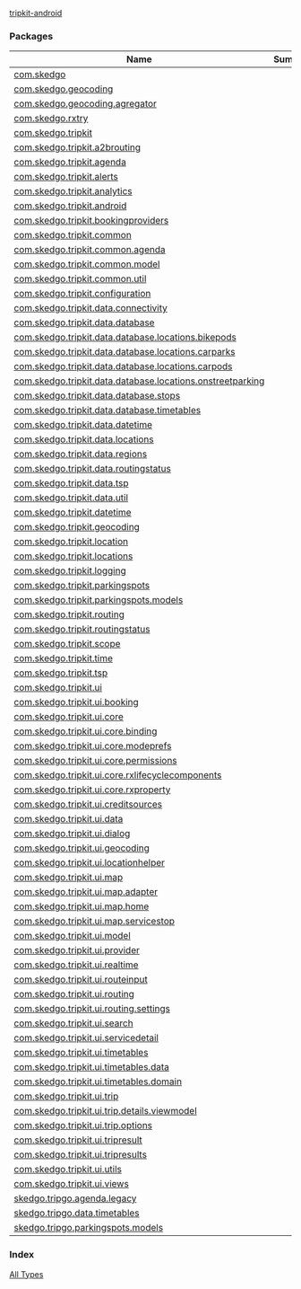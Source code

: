 [tripkit-android](./index.md)

### Packages

| Name | Summary |
|---|---|
| [com.skedgo](com.skedgo/index.md) |  |
| [com.skedgo.geocoding](com.skedgo.geocoding/index.md) |  |
| [com.skedgo.geocoding.agregator](com.skedgo.geocoding.agregator/index.md) |  |
| [com.skedgo.rxtry](com.skedgo.rxtry/index.md) |  |
| [com.skedgo.tripkit](com.skedgo.tripkit/index.md) |  |
| [com.skedgo.tripkit.a2brouting](com.skedgo.tripkit.a2brouting/index.md) |  |
| [com.skedgo.tripkit.agenda](com.skedgo.tripkit.agenda/index.md) |  |
| [com.skedgo.tripkit.alerts](com.skedgo.tripkit.alerts/index.md) |  |
| [com.skedgo.tripkit.analytics](com.skedgo.tripkit.analytics/index.md) |  |
| [com.skedgo.tripkit.android](com.skedgo.tripkit.android/index.md) |  |
| [com.skedgo.tripkit.bookingproviders](com.skedgo.tripkit.bookingproviders/index.md) |  |
| [com.skedgo.tripkit.common](com.skedgo.tripkit.common/index.md) |  |
| [com.skedgo.tripkit.common.agenda](com.skedgo.tripkit.common.agenda/index.md) |  |
| [com.skedgo.tripkit.common.model](com.skedgo.tripkit.common.model/index.md) |  |
| [com.skedgo.tripkit.common.util](com.skedgo.tripkit.common.util/index.md) |  |
| [com.skedgo.tripkit.configuration](com.skedgo.tripkit.configuration/index.md) |  |
| [com.skedgo.tripkit.data.connectivity](com.skedgo.tripkit.data.connectivity/index.md) |  |
| [com.skedgo.tripkit.data.database](com.skedgo.tripkit.data.database/index.md) |  |
| [com.skedgo.tripkit.data.database.locations.bikepods](com.skedgo.tripkit.data.database.locations.bikepods/index.md) |  |
| [com.skedgo.tripkit.data.database.locations.carparks](com.skedgo.tripkit.data.database.locations.carparks/index.md) |  |
| [com.skedgo.tripkit.data.database.locations.carpods](com.skedgo.tripkit.data.database.locations.carpods/index.md) |  |
| [com.skedgo.tripkit.data.database.locations.onstreetparking](com.skedgo.tripkit.data.database.locations.onstreetparking/index.md) |  |
| [com.skedgo.tripkit.data.database.stops](com.skedgo.tripkit.data.database.stops/index.md) |  |
| [com.skedgo.tripkit.data.database.timetables](com.skedgo.tripkit.data.database.timetables/index.md) |  |
| [com.skedgo.tripkit.data.datetime](com.skedgo.tripkit.data.datetime/index.md) |  |
| [com.skedgo.tripkit.data.locations](com.skedgo.tripkit.data.locations/index.md) |  |
| [com.skedgo.tripkit.data.regions](com.skedgo.tripkit.data.regions/index.md) |  |
| [com.skedgo.tripkit.data.routingstatus](com.skedgo.tripkit.data.routingstatus/index.md) |  |
| [com.skedgo.tripkit.data.tsp](com.skedgo.tripkit.data.tsp/index.md) |  |
| [com.skedgo.tripkit.data.util](com.skedgo.tripkit.data.util/index.md) |  |
| [com.skedgo.tripkit.datetime](com.skedgo.tripkit.datetime/index.md) |  |
| [com.skedgo.tripkit.geocoding](com.skedgo.tripkit.geocoding/index.md) |  |
| [com.skedgo.tripkit.location](com.skedgo.tripkit.location/index.md) |  |
| [com.skedgo.tripkit.locations](com.skedgo.tripkit.locations/index.md) |  |
| [com.skedgo.tripkit.logging](com.skedgo.tripkit.logging/index.md) |  |
| [com.skedgo.tripkit.parkingspots](com.skedgo.tripkit.parkingspots/index.md) |  |
| [com.skedgo.tripkit.parkingspots.models](com.skedgo.tripkit.parkingspots.models/index.md) |  |
| [com.skedgo.tripkit.routing](com.skedgo.tripkit.routing/index.md) |  |
| [com.skedgo.tripkit.routingstatus](com.skedgo.tripkit.routingstatus/index.md) |  |
| [com.skedgo.tripkit.scope](com.skedgo.tripkit.scope/index.md) |  |
| [com.skedgo.tripkit.time](com.skedgo.tripkit.time/index.md) |  |
| [com.skedgo.tripkit.tsp](com.skedgo.tripkit.tsp/index.md) |  |
| [com.skedgo.tripkit.ui](com.skedgo.tripkit.ui/index.md) |  |
| [com.skedgo.tripkit.ui.booking](com.skedgo.tripkit.ui.booking/index.md) |  |
| [com.skedgo.tripkit.ui.core](com.skedgo.tripkit.ui.core/index.md) |  |
| [com.skedgo.tripkit.ui.core.binding](com.skedgo.tripkit.ui.core.binding/index.md) |  |
| [com.skedgo.tripkit.ui.core.modeprefs](com.skedgo.tripkit.ui.core.modeprefs/index.md) |  |
| [com.skedgo.tripkit.ui.core.permissions](com.skedgo.tripkit.ui.core.permissions/index.md) |  |
| [com.skedgo.tripkit.ui.core.rxlifecyclecomponents](com.skedgo.tripkit.ui.core.rxlifecyclecomponents/index.md) |  |
| [com.skedgo.tripkit.ui.core.rxproperty](com.skedgo.tripkit.ui.core.rxproperty/index.md) |  |
| [com.skedgo.tripkit.ui.creditsources](com.skedgo.tripkit.ui.creditsources/index.md) |  |
| [com.skedgo.tripkit.ui.data](com.skedgo.tripkit.ui.data/index.md) |  |
| [com.skedgo.tripkit.ui.dialog](com.skedgo.tripkit.ui.dialog/index.md) |  |
| [com.skedgo.tripkit.ui.geocoding](com.skedgo.tripkit.ui.geocoding/index.md) |  |
| [com.skedgo.tripkit.ui.locationhelper](com.skedgo.tripkit.ui.locationhelper/index.md) |  |
| [com.skedgo.tripkit.ui.map](com.skedgo.tripkit.ui.map/index.md) |  |
| [com.skedgo.tripkit.ui.map.adapter](com.skedgo.tripkit.ui.map.adapter/index.md) |  |
| [com.skedgo.tripkit.ui.map.home](com.skedgo.tripkit.ui.map.home/index.md) |  |
| [com.skedgo.tripkit.ui.map.servicestop](com.skedgo.tripkit.ui.map.servicestop/index.md) |  |
| [com.skedgo.tripkit.ui.model](com.skedgo.tripkit.ui.model/index.md) |  |
| [com.skedgo.tripkit.ui.provider](com.skedgo.tripkit.ui.provider/index.md) |  |
| [com.skedgo.tripkit.ui.realtime](com.skedgo.tripkit.ui.realtime/index.md) |  |
| [com.skedgo.tripkit.ui.routeinput](com.skedgo.tripkit.ui.routeinput/index.md) |  |
| [com.skedgo.tripkit.ui.routing](com.skedgo.tripkit.ui.routing/index.md) |  |
| [com.skedgo.tripkit.ui.routing.settings](com.skedgo.tripkit.ui.routing.settings/index.md) |  |
| [com.skedgo.tripkit.ui.search](com.skedgo.tripkit.ui.search/index.md) |  |
| [com.skedgo.tripkit.ui.servicedetail](com.skedgo.tripkit.ui.servicedetail/index.md) |  |
| [com.skedgo.tripkit.ui.timetables](com.skedgo.tripkit.ui.timetables/index.md) |  |
| [com.skedgo.tripkit.ui.timetables.data](com.skedgo.tripkit.ui.timetables.data/index.md) |  |
| [com.skedgo.tripkit.ui.timetables.domain](com.skedgo.tripkit.ui.timetables.domain/index.md) |  |
| [com.skedgo.tripkit.ui.trip](com.skedgo.tripkit.ui.trip/index.md) |  |
| [com.skedgo.tripkit.ui.trip.details.viewmodel](com.skedgo.tripkit.ui.trip.details.viewmodel/index.md) |  |
| [com.skedgo.tripkit.ui.trip.options](com.skedgo.tripkit.ui.trip.options/index.md) |  |
| [com.skedgo.tripkit.ui.tripresult](com.skedgo.tripkit.ui.tripresult/index.md) |  |
| [com.skedgo.tripkit.ui.tripresults](com.skedgo.tripkit.ui.tripresults/index.md) |  |
| [com.skedgo.tripkit.ui.utils](com.skedgo.tripkit.ui.utils/index.md) |  |
| [com.skedgo.tripkit.ui.views](com.skedgo.tripkit.ui.views/index.md) |  |
| [skedgo.tripgo.agenda.legacy](skedgo.tripgo.agenda.legacy/index.md) |  |
| [skedgo.tripgo.data.timetables](skedgo.tripgo.data.timetables/index.md) |  |
| [skedgo.tripgo.parkingspots.models](skedgo.tripgo.parkingspots.models/index.md) |  |

### Index

[All Types](alltypes/index.md)